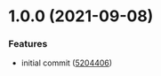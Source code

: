 # 1.0.0 (2021-09-08)


### Features

* initial commit ([5204406](https://github.com/gmukul01/math/commit/52044066b992cebc1e6cc440f36438105a13df59))
